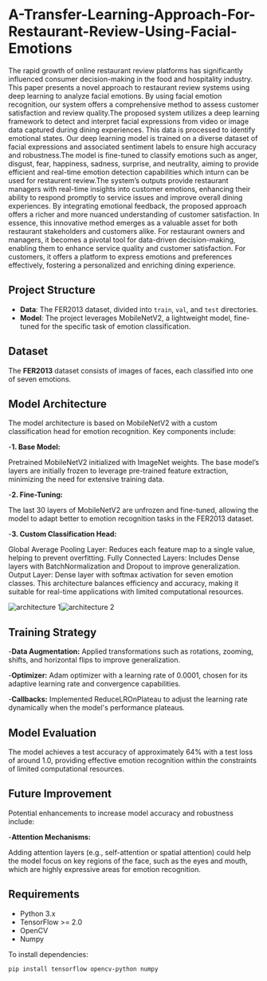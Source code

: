 
# A-Transfer-Learning-Approach-For-Restaurant-Review-Using-Facial-Emotions

The rapid growth of online restaurant review platforms has significantly influenced consumer decision-making in
the food and hospitality industry. This paper presents a novel
approach to restaurant review systems using deep learning to
analyze facial emotions. By using facial emotion recognition, our
system offers a comprehensive method to assess customer satisfaction and review quality.The proposed system utilizes a deep
learning framework to detect and interpret facial expressions
from video or image data captured during dining experiences.
This data is processed to identify emotional states. Our deep
learning model is trained on a diverse dataset of facial expressions
and associated sentiment labels to ensure high accuracy and
robustness.The model is fine-tuned to classify emotions such as anger, disgust, fear, happiness, sadness, surprise, and neutrality, aiming to provide efficient and real-time emotion detection capabilities which inturn can be used for restaurent review.The system’s outputs provide restaurant managers
with real-time insights into customer emotions, enhancing their
ability to respond promptly to service issues and improve overall
dining experiences. By integrating emotional feedback, the proposed approach offers a richer and more nuanced understanding
of customer satisfaction. In essence, this innovative method
emerges as a valuable asset for both restaurant stakeholders
and customers alike. For restaurant owners and managers, it
becomes a pivotal tool for data-driven decision-making, enabling
them to enhance service quality and customer satisfaction.
For customers, it offers a platform to express emotions and
preferences effectively, fostering a personalized and enriching
dining experience.
## Project Structure

- **Data**: The FER2013 dataset, divided into `train`, `val`, and `test` directories.
- **Model**: The project leverages MobileNetV2, a lightweight model, fine-tuned for the specific task of emotion classification.

## Dataset

The **FER2013** dataset consists of images of faces, each classified into one of seven emotions.

## Model Architecture
The model architecture is based on MobileNetV2 with a custom classification head for emotion recognition. Key components include:

-**1. Base Model:**

Pretrained MobileNetV2 initialized with ImageNet weights.
The base model’s layers are initially frozen to leverage pre-trained feature extraction, minimizing the need for extensive training data.


-**2. Fine-Tuning:**

The last 30 layers of MobileNetV2 are unfrozen and fine-tuned, allowing the model to adapt better to emotion recognition tasks in the FER2013 dataset.


-**3. Custom Classification Head:**

Global Average Pooling Layer: Reduces each feature map to a single value, helping to prevent overfitting.
Fully Connected Layers: Includes Dense layers with BatchNormalization and Dropout to improve generalization.
Output Layer: Dense layer with softmax activation for seven emotion classes.
This architecture balances efficiency and accuracy, making it suitable for real-time applications with limited computational resources.

![architecture 1](https://github.com/user-attachments/assets/8c72107c-53cf-429f-ada1-7d66d37c8a84)![architecture 2](https://github.com/user-attachments/assets/ffe4aff3-e22a-434d-b5ad-bede8e6a3012)


## Training Strategy
-**Data Augmentation:** Applied transformations such as rotations, zooming, shifts, and horizontal flips to improve generalization.


-**Optimizer:** Adam optimizer with a learning rate of 0.0001, chosen for its adaptive learning rate and convergence capabilities.


-**Callbacks:** Implemented ReduceLROnPlateau to adjust the learning rate dynamically when the model's performance plateaus.


## Model Evaluation
The model achieves a test accuracy of approximately 64% with a test loss of around 1.0, providing effective emotion recognition within the constraints of limited computational resources.
## Future Improvement
Potential enhancements to increase model accuracy and robustness include:

-**Attention Mechanisms:**

Adding attention layers (e.g., self-attention or spatial attention) could help the model focus on key regions of the face, such as the eyes and mouth, which are highly expressive areas for emotion recognition.


## Requirements

- Python 3.x
- TensorFlow >= 2.0
- OpenCV
- Numpy

To install dependencies:

```bash
pip install tensorflow opencv-python numpy

